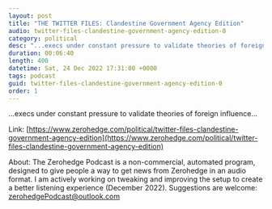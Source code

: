 ```yaml
---
layout: post
title: "THE TWITTER FILES: Clandestine Government Agency Edition"
audio: twitter-files-clandestine-government-agency-edition-0
category: political
desc: "...execs under constant pressure to validate theories of foreign influence..."
duration: 00:06:40
length: 400
datetime: Sat, 24 Dec 2022 17:31:00 +0000
tags: podcast
guid: twitter-files-clandestine-government-agency-edition-0
order: 1
---
```

...execs under constant pressure to validate theories of foreign influence...

Link: [https://www.zerohedge.com/political/twitter-files-clandestine-government-agency-edition](https://www.zerohedge.com/political/twitter-files-clandestine-government-agency-edition)

About: The Zerohedge Podcast is a non-commercial, automated program, designed to give people a way to get news from Zerohedge in an audio format.  I am actively working on tweaking and improving the setup to create a better listening experience (December 2022).  Suggestions are welcome: [zerohedgePodcast@outlook.com](mailto:zerohedgePodcast@outlook.com)